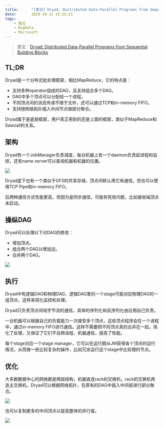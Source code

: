 ```yaml
---
title:      "[笔记] Dryad: Distributed Data-Parallel Programs from Sequential Building Blocks"
date:       2020-10-11 15:25:21
tags:
    - 笔记
    - BigData
    - Microsoft
---
```


> 原文：[Dryad: Distributed Data-Parallel Programs from Sequential Building Blocks](https://cse.buffalo.edu/~stevko/courses/cse704/fall10/papers/eurosys07.pdf)

## TL;DR

Dryad是一个分布式批处理框架，相比MapReduce，它的特点是：
- 支持多种operator组成的DAG，且支持组合多个DAG。
- DAG中多个顶点可以分配给一个进程。
- 不同顶点间的消息传递不限于文件，还可以通过TCP和in-memory FIFO。
- 支持按网络拓扑插入中间节点做部分聚合。

Dryad属于是底层框架，用户真正用到的还是上面的框架，类似于MapReduce和Sawzall的关系。

<!--more-->

## 架构

Dryad有一个JobManager负责调度，每台机器上有一个daemon负责起进程和监控，还有name server可以查询机器和机器的位置。

![](https://fuzhe-pics.oss-cn-beijing.aliyuncs.com/dryad-01.jpg)

Dryad底下也有一个类似于GFS的共享存储，顶点间默认用它来通信，但也可以使用TCP Pipe和in-memory FIFO。

后两种通信方式性能更高，但因为是同步通信，可能有死锁问题，比如接收端顶点未启动。

## 操纵DAG

Dryad可以处理以下对DAG的修改：
- 增加顶点。
- 组合两个DAG以增加边。
- 合并两个DAG。

![](https://fuzhe-pics.oss-cn-beijing.aliyuncs.com/dryad-02.jpg)

## 执行

Dryad中有逻辑DAG和物理DAG，逻辑DAG里的一个stage可能对应物理DAG的一组顶点，这样来简化监控和处理。

Dryad只负责顶点间纯字节流的通信，具体的序列化和反序列化由应用自己负责。

一台机器可以根据自己的负载能力一次接受多个顶点，这些顶点程序会在一个进程中，通过in-memory FIFO进行通信。这样不需要把不同顶点真的合并在一起，简化了处理，又保证了它们不会跨进程、机器通信，提高了性能。

每个stage对应一个stage manager，它可以在运行期从JM获得各个顶点的运行情况，从而做一些比较复杂的操作，比如冗余运行这个stage中比较慢的节点。

## 优化

大多数数据中心的网络都是两层结构，机器直连rack的交换机，rack的交换机再连主交换机。Dryad可以根据网络拓扑，在原有的DAG中插入中间层进行部分聚合。

![](https://fuzhe-pics.oss-cn-beijing.aliyuncs.com/dryad-03.jpg)

也可以复制更多的中间顶点以提高整体的并行度。

![](https://fuzhe-pics.oss-cn-beijing.aliyuncs.com/dryad-04.jpg)
